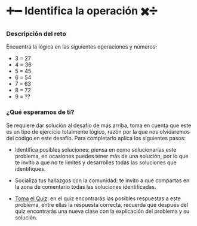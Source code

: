 # ➕➖ Identifica la operación ✖️➗

### Descripción del reto
Encuentra la lógica en las siguientes operaciones y números:

- 3 = 27
- 4 = 36
- 5 = 45
- 6 = 54
- 7 = 63
- 8 = 72
- 9 = ??

### ¿Qué esperamos de ti?
Se requiere dar solución al desafío de más arriba, toma en cuenta que este es un tipo de ejercicio totalmente lógico, razón por la que nos olvidaremos del código en este desafío.
Para completarlo aplica los siguientes pasos:

- Identifica posibles soluciones: piensa en como solucionarías este problema, en ocasiones puedes tener más de una solución, por lo que te invito a que no te limites y desarrolles todas las soluciones que identifiques.

- Socializa tus hallazgos con la comunidad: te invito a que compartas en la zona de comentario todas las soluciones identificadas.

- [Toma el Quiz](https://platzi.com/clases/quiz/13438/): en el quiz encontrarás las posibles respuestas a este problema, entre ellas la respuesta correcta, recuerda que después del quiz encontrarás una nueva clase con la explicación del problema y su solución.